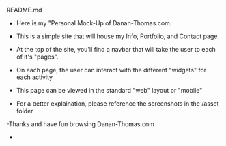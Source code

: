 README.md

- Here is my "Personal Mock-Up of Danan-Thomas.com. 

- This is a simple site that will house my Info, Portfolio, and Contact page.

- At the top of the site, you'll find a navbar that will take the user to each of it's "pages". 

- On each page, the user can interact with the different "widgets" for each activity

- This page can be viewed in the standard "web" layout or "mobile"

- For a better explaination, please reference the screenshots in the /asset folder

-Thanks and have fun browsing Danan-Thomas.com

-